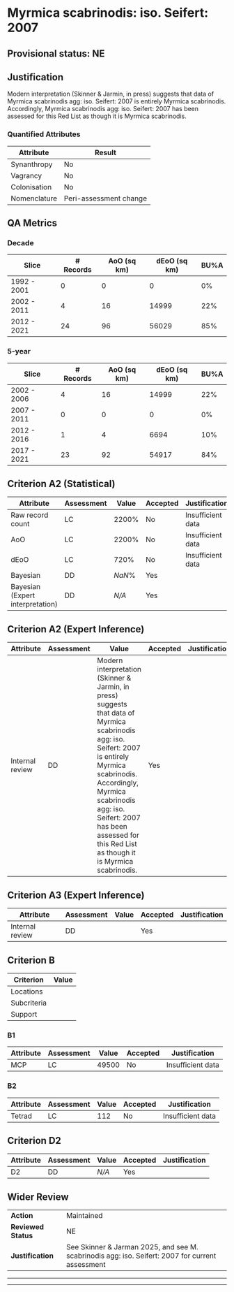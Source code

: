 # Myrmica scabrinodis: iso. Seifert: 2007
## Provisional status: NE

## Justification
Modern interpretation (Skinner & Jarmin, in press) suggests that data of Myrmica scabrinodis agg: iso. Seifert: 2007 is entirely Myrmica scabrinodis. Accordingly, Myrmica scabrinodis agg: iso. Seifert: 2007 has been assessed for this Red List as though it is Myrmica scabrinodis.
### Quantified Attributes
|Attribute|Result|
|---|---|
|Synanthropy|No|
|Vagrancy|No|
|Colonisation|No|
|Nomenclature|Peri-assessment change|
## QA Metrics
### Decade
| Slice | # Records | AoO (sq km) | dEoO (sq km) |BU%A |
|---|---|---|---|---|
|1992 - 2001|0|0|0|0%|
|2002 - 2011|4|16|14999|22%|
|2012 - 2021|24|96|56029|85%|
### 5-year
| Slice | # Records | AoO (sq km) | dEoO (sq km) |BU%A |
|---|---|---|---|---|
|2002 - 2006|4|16|14999|22%|
|2007 - 2011|0|0|0|0%|
|2012 - 2016|1|4|6694|10%|
|2017 - 2021|23|92|54917|84%|
## Criterion A2 (Statistical)
|Attribute|Assessment|Value|Accepted|Justification
|---|---|---|---|---|
|Raw record count|LC|2200%|No|Insufficient data|
|AoO|LC|2200%|No|Insufficient data|
|dEoO|LC|720%|No|Insufficient data|
|Bayesian|DD|*NaN*%|Yes||
|Bayesian (Expert interpretation)|DD|*N/A*|Yes||
## Criterion A2 (Expert Inference)
|Attribute|Assessment|Value|Accepted|Justification
|---|---|---|---|---|
|Internal review|DD|Modern interpretation (Skinner & Jarmin, in press) suggests that data of Myrmica scabrinodis agg: iso. Seifert: 2007 is entirely Myrmica scabrinodis. Accordingly, Myrmica scabrinodis agg: iso. Seifert: 2007 has been assessed for this Red List as though it is Myrmica scabrinodis.|Yes||
## Criterion A3 (Expert Inference)
|Attribute|Assessment|Value|Accepted|Justification
|---|---|---|---|---|
|Internal review|DD||Yes||
## Criterion B
|Criterion| Value|
|---|---|
|Locations||
|Subcriteria||
|Support||
### B1
|Attribute|Assessment|Value|Accepted|Justification
|---|---|---|---|---|
|MCP|LC|49500|No|Insufficient data|
### B2
|Attribute|Assessment|Value|Accepted|Justification
|---|---|---|---|---|
|Tetrad|LC|112|No|Insufficient data|
## Criterion D2
|Attribute|Assessment|Value|Accepted|Justification
|---|---|---|---|---|
|D2|DD|*N/A*|Yes||
## Wider Review
|  |  |
|---|---|
|**Action**|Maintained|
|**Reviewed Status**|NE|
|**Justification**|See Skinner & Jarman 2025, and see M. scabrinodis agg: iso. Seifert: 2007 for current assessment|
---
 ---
 <br><br>
 
